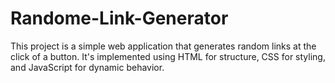 # Randome-Link-Generator
This project is a simple web application that generates random links at the click of a button. It's implemented using HTML for structure, CSS for styling, and JavaScript for dynamic behavior.
